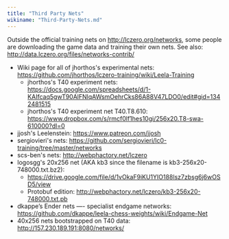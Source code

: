 ```yaml
---
title: "Third Party Nets"
wikiname: "Third-Party-Nets.md"
---
```

Outside the official training nets on http://lczero.org/networks, some people are downloading the game data and training their own nets. See also: http://data.lczero.org/files/networks-contrib/

* Wiki page for all of jhorthos's experimental nets: https://github.com/jhorthos/lczero-training/wiki/Leela-Training
  * jhorthos's T40 experiment nets: https://docs.google.com/spreadsheets/d/1-KAIfcaq5gwT90AlFNlqAWsmOehrCks86A88V47LDO0/edit#gid=1342481515
  * jhorthos's T40 experiment net T40.T8.610: https://www.dropbox.com/s/rmcf0lf1hes10gi/256x20.T8-swa-610000?dl=0 
* jjosh's Leelenstein: https://www.patreon.com/jjosh
* sergiovieri's nets: https://github.com/sergiovieri/lc0-training/tree/master/networks
* scs-ben's nets: http://webphactory.net/lczero
* logosgg's 20x256 net (AKA kb3 since the filename is kb3-256x20-748000.txt.bz2): 
  * https://drive.google.com/file/d/1vOkaF9iKU1YIO188lsz7zbsg6j6wOSD5/view
  * Protobuf edition:
http://webphactory.net/lczero/kb3-256x20-748000.txt.pb
* dkappe’s Ender nets —- specialist endgame networks: https://github.com/dkappe/leela-chess-weights/wiki/Endgame-Net
* 40x256 nets bootstrapped on T40 data: http://157.230.189.191:8080/networks/